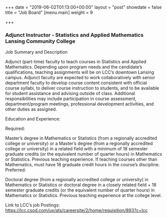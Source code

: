 +++
date = "2019-06-02T01:13:00+00:00"
layout = "post"
showdate = false
title = "Job Board"
[menu.main]
weight = 9

+++
### Adjunct Instructor - Statistics and Applied Mathematics<br>Lansing Community College

Job Summary and Description

Adjunct (part-time) faculty to teach courses in Statistics and Applied Mathematics. Depending upon program needs and the candidate’s qualifications, teaching assignments will be on LCC’s downtown Lansing campus. Adjunct faculty are expected to work collaboratively with senior department faculty to develop course content consistent with official course syllabi, to deliver course instruction to students, and to be available for student assistance and advising outside of class. Additional responsibilities may include participation in course assessment, department/program meetings, professional development activities, and other duties as assigned.

 

Education and Experience:

Required:

Master’s degree in Mathematics or Statistics (from a regionally accredited college or university) or a Master’s degree (from a regionally accredited college or university) in a related field with a minimum of 18 semester graduate credits (or the equivalent number of quarter hours) in Mathematics or Statistics. 
Previous teaching experience.
If teaching courses other than Mathematics, must have 18 graduate credit hours in the course’s discipline.
Preferred:

Doctoral degree (from a regionally accredited college or university) in Mathematics or Statistics or doctoral degree in a closely related field + 18 semester graduate credits (or the equivalent number of quarter hours) in Mathematics or Statistics.
Previous teaching experience at the college level.
 

Link to LCC’s job Postings: https://lcc.csod.com/ux/ats/careersite/2/home/requisition/893?c=lcc
